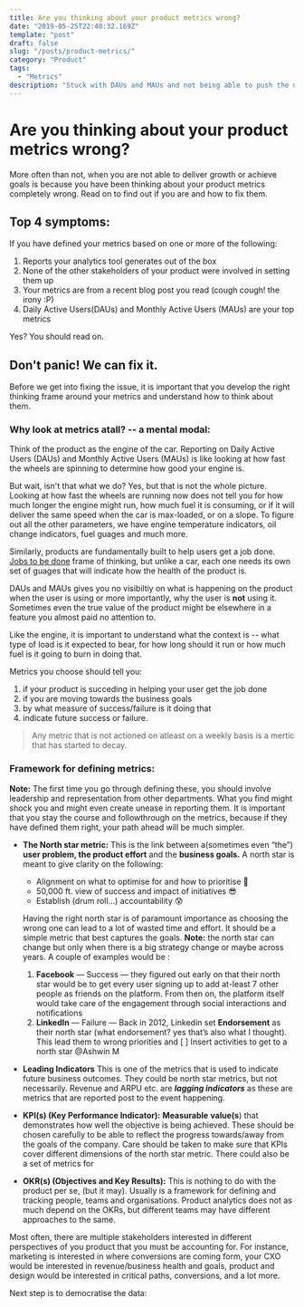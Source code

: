 ```yaml
---
title: Are you thinking about your product metrics wrong?
date: "2019-05-25T22:40:32.169Z"
template: "post"
draft: false
slug: "/posts/product-metrics/"
category: "Product"
tags:
  - "Metrics"
description: "Stuck with DAUs and MAUs and not being able to push the needle? You probably are not thinking about the metrics correct."
---
```


# Are you thinking about your product metrics wrong?

More often than not, when you are not able to deliver growth or achieve goals is because you have been thinking about your product metrics completely wrong. Read on to find out if you are and how to fix them.

## Top 4 symptoms:

If you have defined your metrics based on one or more of the following:

1. Reports your analytics tool generates out of the box
2. None of the other stakeholders of your product were involved in setting them up
3. Your metrics are from a recent blog post you read (cough cough! the irony :P)
4. Daily Active Users(DAUs) and Monthly Active Users (MAUs) are your top metrics

Yes? You should read on.

## Don't panic! We can fix it. 

Before we get into fixing the issue, it is important that you develop the right thinking frame around your metrics and understand how to think about them.

### Why look at metrics atall? -- a mental modal:

Think of the product as the engine of the car. Reporting on Daily Active Users (DAUs) and Monthly Active Users (MAUs) is like looking at how fast the wheels are spinning to determine how good your engine is. 

But wait, isn't that what we do? Yes, but that is not the whole picture. Looking at how fast the wheels are running now does not tell you for how much longer the engine might run, how much fuel it is consuming, or if it will deliver the same speed when the car is max-loaded, or on a slope. To figure out all the other parameters, we have engine temperature indicators, oil change indicators, fuel guages and much more. 

Similarly, products are fundamentally built to help users get a job done. [Jobs to be done](link) frame of thinking, but unlike a car, each one needs its own set of guages that will indicate how the health of the product is.

DAUs and MAUs gives you no visibiltiy on what is happening on the product when the user is using or more importantly, why the user is **not** using it. Sometimes even the true value of the product might be elsewhere in a feature you almost paid no attention to. 

Like the engine, it is important to understand what the context is -- what type of load is it expected to bear, for how long should it run or how much fuel is it going to burn in doing that. 

Metrics you choose should tell you:
1. if your product is succeding in helping your user get the job done
2. if you are moving towards the business goals
3. by what measure of success/failure is it doing that 
4. indicate future success or failure.


> Any metric that is not actioned on atleast on a weekly basis is a mertic that has started to decay.


### Framework for  defining metrics:

**Note:** The first time you go through defining these, you should involve leadership and representation from other departments. What you find might shock you and might even create unease in reporting them. It is important that you stay the course and followthrough on the metrics, because if they have defined them right, your path ahead will be much simpler.


- **The North star metric:**
This is the link between a(sometimes even “the”) **user problem, the product effort** and the **business goals.** A north star is meant to give clarity on the following:


  - Alignment on what to optimise for and how to prioritise 🎯 
  - 50,000 ft. view of success and impact of initiatives 😎 
  - Establish (drum roll…) accountability 😰 

  Having the right north star is of paramount importance as choosing the wrong one can lead to a lot of wasted time and effort. It should be a simple metric that best captures the goals. 
  **Note:** the north star can change but only when there is a big strategy change or maybe across years.
  A couple of examples would be :

  1. **Facebook** — Success — they figured out early on that their north star would be to get every user signing up to add at-least 7 other people as friends on the platform. From then on, the platform itself would take care of the engagement through social interactions and notifications
  2. **LinkedIn** — Failure — Back in 2012, Linkedin set **Endorsement** as their north star (what endorsement? yes that’s also what I thought). This lead them to wrong priorities and 
  [ ] Insert activities to get to a north star @Ashwin M 

- **Leading Indicators**
This is one of the metrics that is used to indicate future business outcomes. They could be north star metrics, but not necessarily. Revenue and ARPU etc. are ***lagging indicators*** as these are metrics that are reported post to the event happening. 

- **KPI(s) (Key Performance Indicator):**
**Measurable** **value(s**) that demonstrates how well the objective is being achieved. These should be chosen carefully to be able to reflect the progress towards/away from the goals of the company. Care should be taken to make sure that KPIs cover different dimensions of the north star metric. 
There could also be a set of metrics for

- **OKR(s) (Objectives and Key Results):**
This is nothing to do with the product per se, (but it may). Usually is a framework for defining and tracking people, teams and organisations. Product analytics does not as much depend on the OKRs, but different teams may have different approaches to the same. 



Most often, there are multiple stakeholders interested in different perspectives of you product that you must be accounting for. For instance, marketing is interested in where conversions are coming form, your CXO would be interested in revenue/business health and goals, product and design would be interested in critical paths, conversions, and a lot more.

Next step is to democratise the data: